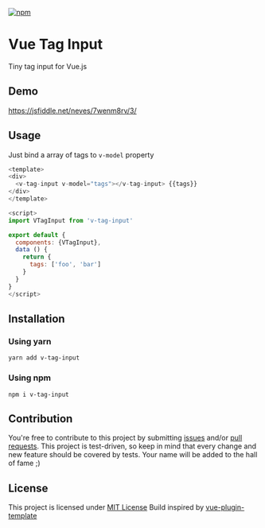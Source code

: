 [![npm](https://img.shields.io/npm/v/v-tag-input.svg.svg)]()

# Vue Tag Input

Tiny tag input for Vue.js

## Demo

https://jsfiddle.net/neves/7wenm8rv/3/

## Usage

Just bind a array of tags to `v-model` property

```javascript
<template>
<div>
  <v-tag-input v-model="tags"></v-tag-input> {{tags}}
</div>
</template>

<script>
import VTagInput from 'v-tag-input'

export default {
  components: {VTagInput},
  data () {
    return {
      tags: ['foo', 'bar']
    }
  }
}
</script>
```

## Installation

### Using yarn

`yarn add v-tag-input`

### Using npm

`npm i v-tag-input`

## Contribution

You're free to contribute to this project by submitting [issues](https://github.com/vuejs-tips/v-tag-input.svg/issues) and/or [pull requests](https://github.com/vuejs-tips/v-tag-input.svg/pulls). This project is test-driven, so keep in mind that every change and new feature should be covered by tests. Your name will be added to the hall of fame ;)

## License

This project is licensed under [MIT License](http://en.wikipedia.org/wiki/MIT_License)
Build inspired by [vue-plugin-template](https://github.com/posva/vue-plugin-template)
